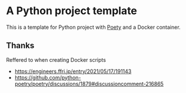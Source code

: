 # A Python project template

This is a template for Python project with [Poety](https://python-poetry.org/) and a Docker container.

## Thanks
Reffered to when creating Docker scripts
 * https://engineers.ffri.jp/entry/2021/05/17/191143
 * https://github.com/python-poetry/poetry/discussions/1879#discussioncomment-216865
